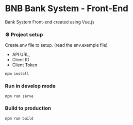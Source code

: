 # BNB Bank System - Front-End

Bank System Front-end created using Vue.js

### ⚙️ Project setup

Create.env file to setup. (read the env.exemple file)
- 	API URL,
- 	Client ID
- 	Client Token

```
npm install
```

### Run in develop mode

```
npm run serve
```

### Build to production

```
npm run build

```